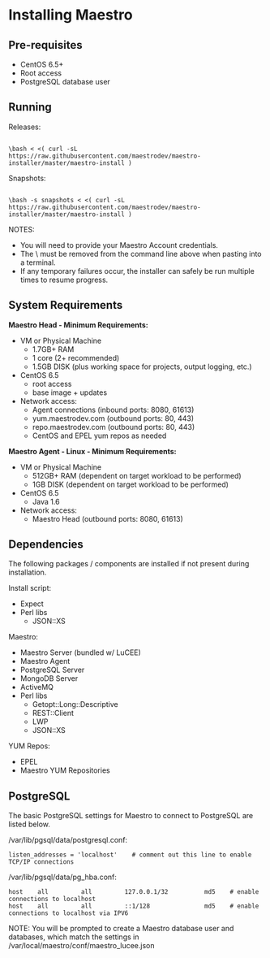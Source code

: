 Installing Maestro
==================

Pre-requisites
--------------
* CentOS 6.5+
* Root access
* PostgreSQL database user

Running
-------
Releases:

<code>
\bash < <( curl -sL https://raw.githubusercontent.com/maestrodev/maestro-installer/master/maestro-install )
</code>

Snapshots:

<code>
\bash -s snapshots < <( curl -sL https://raw.githubusercontent.com/maestrodev/maestro-installer/master/maestro-install )
</code>

NOTES:
* You will need to provide your Maestro Account credentials.
* The \ must be removed from the command line above when pasting into a terminal.
* If any temporary failures occur, the installer can safely be run multiple times to resume progress.
 
System Requirements
-------------------
**Maestro Head - Minimum Requirements:**
* VM or Physical Machine
  * 1.7GB+ RAM
  * 1 core (2+ recommended)
  * 1.5GB DISK (plus working space for projects, output logging, etc.)
* CentOS 6.5
  * root access
  * base image + updates
* Network access:
  * Agent connections (inbound ports: 8080, 61613)
  * yum.maestrodev.com (outbound ports: 80, 443)
  * repo.maestrodev.com (outbound ports: 80, 443)
  * CentOS and EPEL yum repos as needed

**Maestro Agent - Linux - Minimum Requirements:**
* VM or Physical Machine
  * 512GB+ RAM (dependent on target workload to be performed)
  * 1GB DISK (dependent on target workload to be performed)
* CentOS 6.5
  * Java 1.6
* Network access:
  * Maestro Head (outbound ports: 8080, 61613)

Dependencies
------------
The following packages / components are installed if not present during installation.

Install script:
* Expect
* Perl libs
  * JSON::XS

Maestro:
* Maestro Server (bundled w/ LuCEE)
* Maestro Agent
* PostgreSQL Server
* MongoDB Server
* ActiveMQ
* Perl libs
  * Getopt::Long::Descriptive
  * REST::Client
  * LWP
  * JSON::XS

YUM Repos:
* EPEL
* Maestro YUM Repositories

PostgreSQL
----------

The basic PostgreSQL settings for Maestro to connect to PostgreSQL are listed below.

/var/lib/pgsql/data/postgresql.conf:

    listen_addresses = 'localhost'    # comment out this line to enable TCP/IP connections

/var/lib/pgsql/data/pg_hba.conf:

    host    all         all         127.0.0.1/32          md5    # enable connections to localhost
    host    all         all         ::1/128               md5    # enable connections to localhost via IPV6


NOTE: You will be prompted to create a Maestro database user and databases, which match the settings in
/var/local/maestro/conf/maestro_lucee.json

